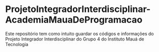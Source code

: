 # ProjetoIntegradorInterdisciplinar-AcademiaMauaDeProgramacao
Este repositório tem como intuito guardar os códigos e informações do Projeto Integrador Interdisciplinar do Grupo 4 do Instituto Mauá de Tecnologia
